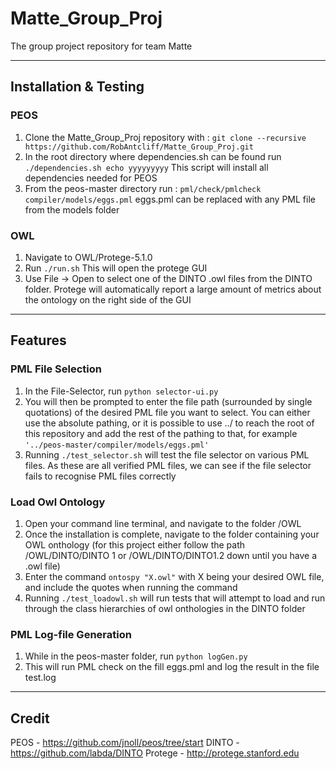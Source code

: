 # Matte_Group_Proj
The group project repository for team Matte

---
## Installation & Testing
### PEOS
1. Clone the Matte_Group_Proj repository with : `git clone --recursive https://github.com/RobAntcliff/Matte_Group_Proj.git`
1. In the root directory where dependencies.sh can be found run `./dependencies.sh echo yyyyyyyyy` This script will install all dependencies needed for PEOS
1. From the peos-master directory run : `pml/check/pmlcheck compiler/models/eggs.pml` eggs.pml can be replaced with any PML file from the models folder

### OWL
1. Navigate to OWL/Protege-5.1.0
1. Run `./run.sh` This will open the protege GUI
1. Use File -> Open to select one of the DINTO .owl files from the DINTO folder. Protege will automatically report a large amount of metrics about the ontology on the right side of the GUI

---
## Features
### PML File Selection

1. In the File-Selector, run `python selector-ui.py`
2. You will then be prompted to enter the file path (surrounded by single quotations) of the desired PML file you want to select. You can either use the absolute pathing, or it is possible to use ../ to reach the root of this repository and add the rest of the pathing to that, for example `'../peos-master/compiler/models/eggs.pml'`
3. Running `./test_selector.sh` will test the file selector on various PML files. As these are all verified PML files, we can see if the file selector fails to recognise PML files correctly

### Load Owl Ontology
1. Open your command line terminal, and navigate to the folder /OWL
2. Once the installation is complete, navigate to  the folder containing your OWL onthology (for this project either follow the path /OWL/DINTO/DINTO 1 or /OWL/DINTO/DINTO1.2 down until you have a .owl file)
3. Enter the command `ontospy "X.owl"` with X being your desired OWL file, and include the quotes when running the command
4. Running `./test_loadowl.sh` will run tests that will attempt to load and run through the class hierarchies of owl onthologies in the DINTO folder

### PML Log-file Generation
1. While in the peos-master folder, run `python logGen.py`
2. This will run PML check on the fill eggs.pml and log the result in the file test.log

 ---

## Credit
PEOS - https://github.com/jnoll/peos/tree/start
DINTO - https://github.com/labda/DINTO
Protege - http://protege.stanford.edu
